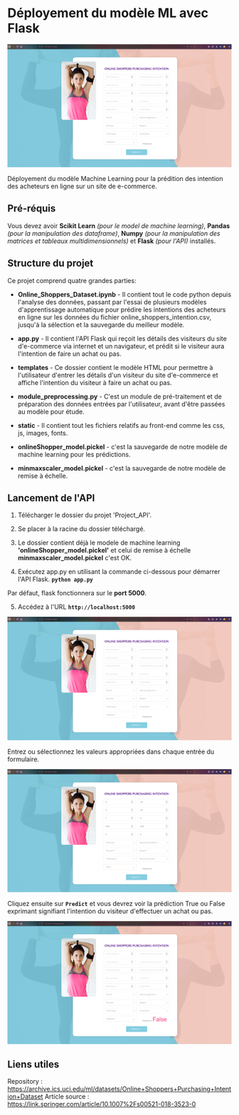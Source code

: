 # Déployement du modèle ML avec Flask

![model_API](https://raw.githubusercontent.com/VLNTNF/online-shoppers-dataset/main/WATCHme/flask_API_1.png)

Déployement du modèle Machine Learning pour la prédition des intention des acheteurs en ligne sur un site de e-commerce.


## Pré-réquis


Vous devez avoir **Scikit Learn** _(pour le model de machine learning)_, **Pandas** _(pour la manipulation des dataframe)_, **Numpy** _(pour la manipulation des matrices et tableaux multidimensionnels)_ et **Flask** _(pour l'API)_ installés.


## Structure du projet


Ce projet comprend quatre grandes parties:

- **Online_Shoppers_Dataset.ipynb** - Il contient tout le code python depuis l'analyse des données, passant par l'essai de plusieurs modèles d'apprentissage automatique pour prédire les intentions des acheteurs en ligne sur les données du fichier online_shoppers_intention.csv, jusqu'à la sélection et la sauvegarde du meilleur modèle.

- **app.py** - Il contient l'API Flask qui reçoit les détails des visiteurs du site d'e-commerce via internet et un navigateur, et prédit si le visiteur aura l'intention de faire un achat ou pas.

- **templates** - Ce dossier contient le modèle HTML pour permettre à l'utilisateur d'entrer les détails d'un visiteur du site d'e-commerce et affiche l'intention du visiteur à faire un achat ou pas.

- **module_preprocessing.py** - C'est un module de pré-traitement et de préparation des données entrées par l'utilisateur, avant d'être passées au modèle pour étude.

- **static** - Il contient tout les fichiers relatifs au front-end comme les css, js, images, fonts.

- **onlineShopper_model.pickel** - c'est la sauvegarde de notre modèle de machine learning pour les prédictions.

- **minmaxscaler_model.pickel** - c'est la sauvegarde de notre modèle de remise à échelle.


## Lancement de l'API


1. Télécharger le dossier du projet 'Project_API'.

2. Se placer à la racine du dossier téléchargé.

3. Le dossier contient déjà le modele de machine learning **'onlineShopper_model.pickel'** et celui de remise à échelle **minmaxscaler_model.pickel** c'est OK.

4. Exécutez app.py en utilisant la commande ci-dessous pour démarrer l'API Flask.
    **`python app.py`**
    
Par défaut, flask fonctionnera sur le **port 5000**.

5. Accédez à l'URL **`http://localhost:5000`**

![index](https://raw.githubusercontent.com/VLNTNF/online-shoppers-dataset/main/WATCHme/flask_API_1.png)

Entrez ou sélectionnez les valeurs appropriées dans chaque entrée du formulaire.

![remplissage du formulaire](https://raw.githubusercontent.com/VLNTNF/online-shoppers-dataset/main/WATCHme/flask_API_2.png)

Cliquez ensuite sur **`Predict`** et vous devrez voir la prédiction True ou False exprimant signifiant l'intention du visiteur d'effectuer un achat ou pas.

![résultat de la prédiction](https://raw.githubusercontent.com/VLNTNF/online-shoppers-dataset/main/WATCHme/flask_API_3.png)


## Liens utiles

Repository : https://archive.ics.uci.edu/ml/datasets/Online+Shoppers+Purchasing+Intention+Dataset
Article source : https://link.springer.com/article/10.1007%2Fs00521-018-3523-0
